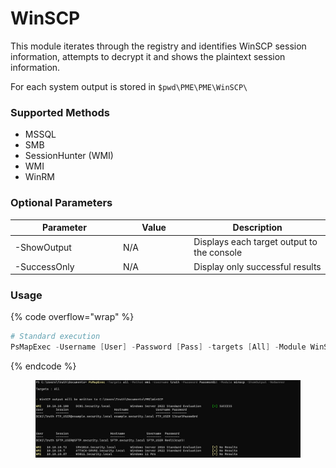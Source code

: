 # WinSCP

This module iterates through  the registry and identifies WinSCP session information, attempts to decrypt it and shows the plaintext session information.

For each system output is stored in `$pwd\PME\PME\WinSCP\`

### **Supported Methods**

* MSSQL&#x20;
* SMB&#x20;
* SessionHunter (WMI)
* WMI&#x20;
* WinRM

### Optional Parameters

<table><thead><tr><th width="159">Parameter</th><th width="99.33333333333331">Value</th><th>Description</th></tr></thead><tbody><tr><td>-ShowOutput</td><td>N/A</td><td>Displays each target output to the console</td></tr><tr><td>-SuccessOnly</td><td>N/A</td><td>Display only successful results</td></tr></tbody></table>

### Usage

{% code overflow="wrap" %}
```powershell
# Standard execution
PsMapExec -Username [User] -Password [Pass] -targets [All] -Module WinSCP -Method [Method] -ShowOutput
```
{% endcode %}

<figure><img src="../../.gitbook/assets/image (2163).png" alt=""><figcaption></figcaption></figure>
